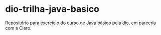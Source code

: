 # dio-trilha-java-basico
Repositório para exercicio do curso de Java básico pela dio, em parceria com a Claro.
